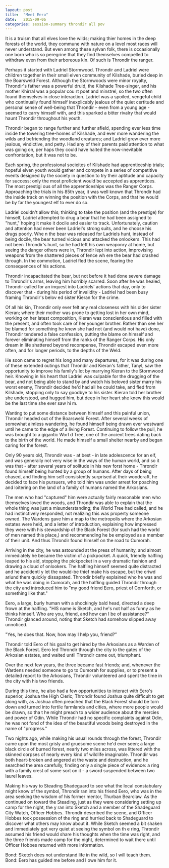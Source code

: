```yaml
---
layout: post
title:  "Meet Eero"
date:   2015-09-06
categories: session-summary throndir all pov
---
```


It is a truism that all elves love the wilds; making thier homes in the deep forests of the world, they commune with nature on a level most races will never understand. But even among these sylvan folk, there is occasionally one born who is so peregrine that they find themselves compelled to withdraw even from their
arboreous kin. Of such is Throndir the ranger.

Perhaps it started with Ladriel Stormwood. Throndir and Ladriel were children together in their small elven community of Kilshade, buried deep in the Boarsweld Forest. Although the Stormwoods were minor royalty, Throndir's father was a powerful druid, the Kilshade Tree-singer, and his mother Khirral was a popular cou
rt poet and minstrel, so the two often found themselves in close interaction. Ladriel was a spoiled, vengeful child who continually found himself inexplicably jealous of the quiet certitude and personal sense of well-being that Throndir - even from a young age - seemed to carry himself with, and this sparked a bitter
 rivalry that would haunt Throndir throughout his youth.

Throndir began to range further and further afield, spending ever less time inside the towering tree-homes of Kilshade, and ever more wandering the wilds and befriending the woodland creatures; and Ladriel grew ever more jealous, vindictive, and petty. Had any of their parents paid attention to what was going on, per
haps they could have halted the now-inevitable confrontation, but it was not to be.

Each spring, the professional socieites of Kilshade had apprenticeship trials; hopeful elven youth would gather and compete in a series of competitive events designed by the society in question to try their aptitude and capacity for success; only the most proficient would be accepted as apprentices. The most prestigi
ous of all the apprenticeships was the Ranger Corps. Approaching the trials in his 85th year, it was well known that Throndir had the inside track on winning the position with the Corps, and that he would be by far the youngest elf to ever do so.

Ladriel couldn't allow this; thinking to take the position (and the prestige) for himself, Ladriel attempted to drug a bear that he had been assigned to "hunt," hoping it make it docile and easier to track. Unfortunately, caution and attention had never been Ladriel's strong suits, and he choose his drugs poorly. Whe
n the bear was released for Ladriels hunt, instead of being docile, the bear turned vicious and attacked the onlookers. This had not been Throndir's hunt, so he had left his own weaponry at home, but seeing the danger others were in, Throndir lept into action, improvising weapons from the shattered pieces of fence wh
ere the bear had crashed through. In the commotion, Ladriel fled the scene, fearing the consequences of his actions.

Throndir incapacitated the bear, but not before it had done severe damage to Throndir's arms, leaving him horribly scarred. Soon after he was healed, Throndir called for an inquest into Ladriels' actions that day, only to discover that - during his period of invalidity - Ladriel had been busy framing Throndir's belov
ed sister Kieran for the crime.

Of all his kin, Throndir only ever felt any real closeness with his older sister Kieran; where their mother was prone to getting lost in her own mind, working on her latest composition, Kieran was conscientious and filled with the present, and often took care of her younger brother. Rather than see her be blamed for
something he knew she had not (and would not have) done, Throndir tendered a false confession, putting the blame on himself and forever eliminating himself from the ranks of the Ranger Corps. His only dream in life shattered beyond recompense, Throndir escaped even more often, and for longer periods, to the depths of
 the Weld.

He soon came to regret his long and many departures, for it was during one of these extended outings that Throndir and Kieran's father, Tanyl, saw the opportunity to improve his family's lot by marrying Kieran to the Stormwood heir. Knowing in his heart that Ladriel was culpable for the drugging of the bear, and not
being able to stand by and watch his beloved sister marry his worst enemy, Throndir decided he'd had all he could take, and fled from Kilshade, stopping only to say goodbye to his sister. Kieran told her brother she understood, and hugged him, but deep in her heart she knew this would be the last time she ever saw hi
m.

Wanting to put some distance between himself and this painful union, Throndir headed out of the Boarsweld Forest. After several weeks of somewhat aimless wandering, he found himself being drawn ever westward until he came to the edge of a living Forest. Continuing to follow the pull, he was brought to a gigantic Worl
d Tree, one of the ancient trees dating back to the birth of the world. He made himself a small shelter nearby and began caring for the forest.

Only 90 years old, Throndir was - at best - in late adolescence for an elf, and was generally not very wise in the ways of the human world, and so it was that - after several years of solitude in his new forst home - Throndir found himself being hunted by a group of humans. After days of being chased, and finding him
self consistently surprised at their woodcraft, he decided to face his pursuers, who told him was under arrest for poaching and loitering on the land of a family of humans named the Arkosians.

The men who had "captured" him were actually fairly reasonable men who themselves loved the woods, and Throndir was able to explain that the whole thing was just a misunderstanding; the World Tree had called, and he had instinctively responded, not realizing this was property someone owned. The Wardens gave him a map
 to the metropolis where the Arkosian estates were held, and a letter of introduction, explaining how impressed they were with his stewardship of the Black Forest (for such had the world of men named this place,) and recommending he be employed as a member of their unit. And thus Throndir found himself on the road to
 Cumorah.

Arriving in the city, he was astounded at the press of humanity, and almost immediately he became the victim of a pickpocket. A quick, friendly halfling leaped to his aid, stopping the pickpocket in a very dramatic fashion and drawing a cloud of onlookers. The halfling himself seemed quite distracted and he accidentl
y let the would-be thief make his escape, but the criwd ariund them quickly dissapated. Throndir briefly explained who he was and what he was doing in Cumorah, and the halfling guided Throndir through the city and introduced him to "my good friend Eero, priest of Cornforth, or something like that."

Eero, a large, burly human with a shockingly bald head, directed a deep frown at the halfling. "HIS name is Sketch, and he's not half as funny as he thinks himself. Who are you, friend, and how can I be of assistance?" Throndir glanced around, noting that Sketch had somehow slipped away unnoticed.

"Yes, he does that. Now, how may I help you, friend?”

Throndir told Eero of his goal to get hired by the Arkosians as a Warden of the Black Forest. Eero led Throndir through the city to the gates of the Arkosian estates, and waited until Throndir came out, triumphant.

Over the next few years, the three became fast friends; and, whenever the Wardens needed someone to go to Cumorah for supplies, or to present a detailed report to the Arkosians, Throndir volunteered and spent the time in the city with his two friends.

During this time, he also had a few opportunities to interact with Eero's superior, Joshua the High Cleric; Throndir found Joshua quite difficult to get along with, as Joshua often preached that the Black Forest should be torn down and turned into fertile farmlands and cities, where more people would be drawn, so tha
t he might preach to a wider audience about the mercies and power of Odin. While Throndir had no specific complaints against Odin, he was not fond of the idea of the beautiful woods being destroyed in the name of "progress."

Two nights ago, while making his usual rounds through the forest, Throndir came upon the most grisly and gruesome scene he'd ever seen; a large black circle of burned forest, nearly two miles across, was littered with the skinned corpses of nearly every kind of wildlife imaginable. Throndir was both heart-broken and
angered at the waste and destruction, and he searched the area carefully, finding only a single piece of evidence: a ring with a family crest of some sort on it - a sword suspended between two laurel leaves.

Making his way to Steading Shadeguard to see what the local constabulary might know of the symbol, Throndir ran into his friend Eero, who was in the area seeking the wisdom of his former mentor, Thurban Bearclaw. As the continued on toward the Steading, just as they were considering setting up camp for the night, the
y ran into Sketch and a member of the Shadeguard City Watch, Officer Hobbes. Throndir described the scene, and Officer Hobbes took possession of the ring and hurried back to Shadeguard to discover what others may know about it. While Sketch seemed a bit shaken and immediately got very quiet at seeing the symbol on th
e ring, Throndir assumed his friend would share his thoughts when the time was right, and the three friends made camp for the night, determined to wait there until Officer Hobbes returned with more information.

Bond: Sketch does not understand life in the wild, so I will teach them.
Bond: Eero has guided me before and I owe him for it.